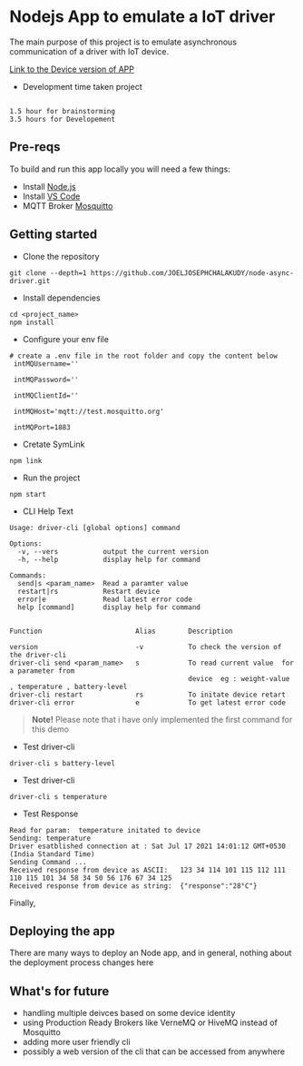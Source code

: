 # Nodejs App to emulate a IoT driver


The main purpose of this project is to emulate asynchronous  communication of a driver with IoT device.

[Link to the Device version of APP](https://github.com/JOELJOSEPHCHALAKUDY/node-async-device)

- Development time taken project

```

1.5 hour for brainstorming
3.5 hours for Developement
```


## Pre-reqs

To build and run this app locally you will need a few things:
- Install [Node.js](https://nodejs.org/en/)
- Install [VS Code](https://code.visualstudio.com/)
- MQTT Broker [Mosquitto](https://test.mosquitto.org/)

## Getting started

- Clone the repository

```
git clone --depth=1 https://github.com/JOELJOSEPHCHALAKUDY/node-async-driver.git
```
- Install dependencies
```
cd <project_name>
npm install
```
- Configure your env file

```
# create a .env file in the root folder and copy the content below
 intMQUsername=''

 intMQPassword=''

 intMQClientId=''

 intMQHost='mqtt://test.mosquitto.org'

 intMQPort=1883

```

- Cretate SymLink
```
npm link
```
- Run the project
```
npm start
```

- CLI Help Text
```
Usage: driver-cli [global options] command

Options:
  -v, --vers           output the current version
  -h, --help           display help for command

Commands:
  send|s <param_name>  Read a paramter value
  restart|rs           Restart device
  error|e              Read latest error code
  help [command]       display help for command


Function                       Alias        Description

version                        -v           To check the version of the driver-cli
driver-cli send <param_name>   s            To read current value  for a parameter from 
                                            device  eg : weight-value , temperature , battery-level
driver-cli restart             rs           To initate device retart
driver-cli error               e            To get latest error code
```

> **Note!** Please note that i have only implemented the first command for this demo

- Test driver-cli

```
driver-cli s battery-level
```

- Test driver-cli

```
driver-cli s temperature
```

- Test Response

```
Read for param:  temperature initated to device
Sending: temperature
Driver esatblished connection at : Sat Jul 17 2021 14:01:12 GMT+0530 (India Standard Time)
Sending Command ...
Received response from device as ASCII:   123 34 114 101 115 112 111 110 115 101 34 58 34 50 56 176 67 34 125
Received response from device as string:  {"response":"28°C"}
```

Finally,

## Deploying the app

There are many ways to deploy an Node app, and in general, nothing about the deployment process changes here 

## What's for future

- handling multiple deivces based on some device identity
- using Production Ready Brokers like VerneMQ or HiveMQ instead of Mosquitto
- adding more user friendly cli 
- possibly a web version of the cli that can be accessed from anywhere
